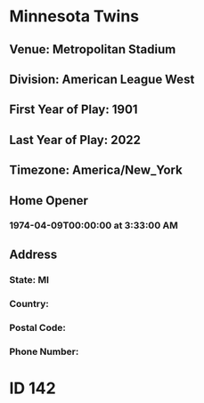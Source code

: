 # Minnesota Twins
## Venue: Metropolitan Stadium
## Division: American League West
## First Year of Play: 1901
## Last Year of Play: 2022
## Timezone: America/New_York
## Home Opener
### 1974-04-09T00:00:00 at 3:33:00 AM
## Address
### 
### State: MI
### Country: 
### Postal Code: 
### Phone Number: 
# ID 142